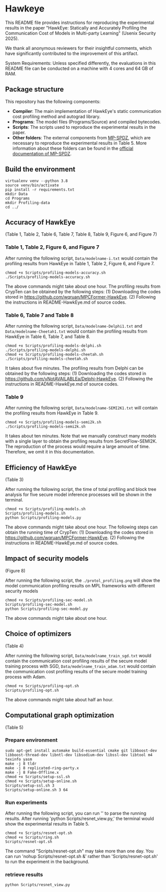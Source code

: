 # Hawkeye

This README file provides instructions for reproducing the experimental results in the paper "HawkEye: Statically and Accurately Profiling the Communication Cost of Models in Multi-party Learning" (Usenix Security 2025).

We thank all anonymous reviewers for their insightful comments, which have significantly contributed to the improvement of this artifact.

System Requirements: Unless specified differently, the evaluations in this README file can be conducted on a machine with 4 cores and 64 GB of RAM.


## Package structure
This repository has the following components:  
- **Compiler**: The main implementation of HawkEye's static communication cost profiling method and autograd library.
- **Programs**: The model files (Programs/Source) and compiled bytecodes.
- **Scripts**: The scripts used to reproduce the experimental results in the paper.
- **Other folders**: The external components from [MP-SPDZ](https://github.com/data61/MP-SPDZ), which are necessary to reproduce the experimental results in Table 5. More information about these folders can be found in the [official documentation of MP-SPDZ](https://mp-spdz.readthedocs.io/en/latest/).

## Build the environment
```
virtualenv venv --python 3.8
source venv/bin/activate
pip install -r requirements.txt
mkdir Data
cd Programs
mkdir Profiling-data
cd ../
```


## Accuracy of HawkEye 
(Table 1, Table 2, Table 6, Table 7, Table 8, Table 9, Figure 6, and Figure 7)

### Table 1, Table 2, Figure 6, and Figure 7
After running the following script, `Data/modelname-i.txt` would contain the profiling results from HawkEye in Table 1, Table 2, Figure 6, and Figure 7.

```
chmod +x Scripts/profiling-models-accuracy.sh
./Scripts/profiling-models-accuracy.sh
```
The above commands might take about one hour. The profiling results from CrypTen can be obtained by the following steps: (1) Downloading the codes stored in  https://github.com/wqruan/MPCFormer-HawkEye. (2) Following the instructions in README-HawkEye.md of source codes.


### Table 6, Table 7 and Table 8
After running the following script, `Data/modelname-Delphi1.txt` and `Data/modelname-Cheetah1.txt` would contain the profiling results from HawkEye in Table 6, Table 7, and Table 8.

```
chmod +x Scripts/profiling-models-delphi.sh
./Scripts/profiling-models-delphi.sh
chmod +x Scripts/profiling-models-cheetah.sh
./Scripts/profiling-models-cheetah.sh
```
It takes about five minutes. The profiling results from Delphi can be obtained by the following steps: (1) Downloading the codes stored in https://github.com/yNotAVAILABLEa/Delphi-HawkEye. (2) Following the instructions in README-HawkEye.md of source codes.

### Table 9
After running the following script, `Data/modelname-SEMI2K1.txt` will contain the profiling results from HawkEye in Table 9.

```
chmod +x Scripts/profiling-models-semi2k.sh
./Scripts/profiling-models-semi2k.sh
```
It takes about ten minutes. Note that we manually construct many models with a single layer to obtain the profiling results from SecretFlow-SEMI2K. The reproduction of the process would require a large amount of time. Therefore, we omit it in this documentation.

## Efficiency of HawkEye 
(Table 3)

After running the following script, the time of total profiling and block tree analysis for five secure model inference processes will be shown in the terminal.

```
chmod +x Scripts/profiling-models.sh
Scripts/profiling-models.sh
python Scripts/profiling-models.py
```
The above commands might take about one hour.  The following steps can obtain the running time of CrypTen: (1) Downloading the codes stored in https://github.com/wqruan/MPCFormer-HawkEye. (2) Following the instructions in README-HawkEye.md of source codes.


## Impact of security models
(Figure 8)

After running the following script, the `./protol_profiling.png` will show the model communication profiling results on MPL frameworks with different security models
```
chmod +x Scripts/profiling-sec-model.sh
Scripts/profiling-sec-model.sh
python Scripts/profiling-sec-model.py
```
The above commands might take about one hour.


## Choice of optimizers 
(Table 4)

After running the following script, `Data/modelname_train_sgd.txt` would contain the communication cost profiling results of the secure model training process with SGD, `Data/modelname_train_adam.txt` would contain the communication cost profiling results of the secure model training process with Adam.
```
chmod +x Scripts/profiling-opt.sh
Scripts/profiling-opt.sh
```
The above commands might take about half an hour.


## Computational graph optimization
(Table 5)



### Prepare environment
```
sudo apt-get install automake build-essential cmake git libboost-dev libboost-thread-dev libntl-dev libsodium-dev libssl-dev libtool m4  texinfo yasm
make -j 8 tldr
make -j 8 replicated-ring-party.x
make -j 8 Fake-Offline.x
chmod +x Scripts/setup-ssl.sh 
chmod +x Scripts/setup-online.sh
Scripts/setup-ssl.sh 3
Scripts/setup-online.sh 3 64
```

### Run experiments
After running the following script, you can run '' to parse the running results. After running 'python Scripts/resnet_view.py,' the terminal would show the experimental results in Table 5.
```
chmod +x Scripts/resnet-opt.sh
chmod +x Scripts/ring.sh
Scripts/resnet-opt.sh
```
The command "Scripts/resnet-opt.sh" may take more than one day. You can run 'nohup Scripts/resnet-opt.sh &' rather than 'Scripts/resnet-opt.sh' to run the experiment in the background.

### retrieve results

```
python Scripts/resnet_view.py
```
